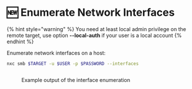 # 🆕 Enumerate Network Interfaces

{% hint style="warning" %}
You need at least local admin privilege on the remote target, use option **--local-auth** if your user is a local account
{% endhint %}

Enumerate network interfaces on a host:

```bash
nxc smb $TARGET -u $USER -p $PASSWORD --interfaces
```

<figure><img src="../../.gitbook/assets/image (7).png" alt=""><figcaption><p>Example output of the interface enumeration</p></figcaption></figure>
